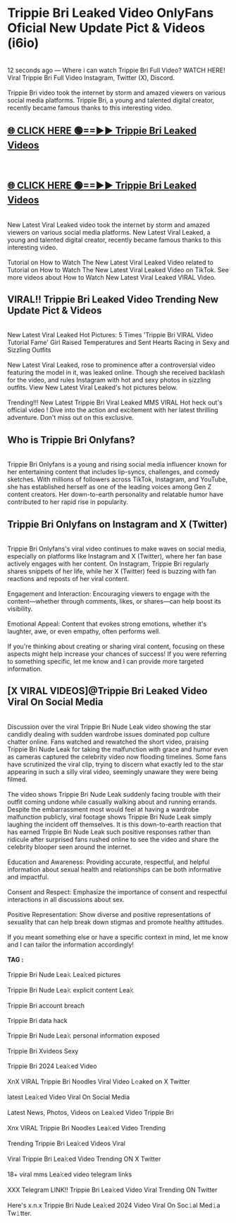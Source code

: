 # Trippie Bri Leaked Video OnlyFans Oficial New Update Pict & Videos (i6io)
<br>
12 seconds ago — Where i can watch Trippie Bri Full Video? WATCH HERE! Viral Trippie Bri Full Video Instagram, Twitter (X), Discord.
<br><br>
Trippie Bri video took the internet by storm and amazed viewers on various social media platforms. Trippie Bri, a young and talented digital creator, recently became famous thanks to this interesting video.
<br>
<h2><a href="https://play.trustnlinepharmacy.us?title=Trippie_Bri">🌐 CLICK HERE 🟢==►► Trippie Bri Leaked Videos</a></h2>
<br>
<h2><a href="https://play.trustnlinepharmacy.us?title=Trippie_Bri">🌐 CLICK HERE 🟢==►► Trippie Bri Leaked Videos</a></h2>
<br>
New Latest Viral Leaked video took the internet by storm and amazed viewers on various social media platforms. New Latest Viral Leaked, a young and talented digital creator, recently became famous thanks to this interesting video.
<br><br>
Tutorial on How to Watch The New Latest Viral Leaked Video related to Tutorial on How to Watch The New Latest Viral Leaked Video on TikTok. See more videos about How to Watch New Latest Viral Leaked VIRAL Video.
<br>
<h2>VIRAL!! Trippie Bri Leaked Video Trending New Update Pict & Videos</h2>
<br>
New Latest Viral Leaked Hot Pictures: 5 Times 'Trippie Bri VIRAL Video Tutorial Fame' Girl Raised Temperatures and Sent Hearts Racing in Sexy and Sizzling Outfits
<br><br>
New Latest Viral Leaked, rose to prominence after a controversial video featuring the model in it, was leaked online. Though she received backlash for the video, and rules Instagram with hot and sexy photos in sizzling outfits. View New Latest Viral Leaked's hot pictures below.
<br><br>
Trending!!! New Latest Trippie Bri Viral Leaked MMS VIRAL Hot heck out's official video ! Dive into the action and excitement with her latest thrilling adventure. Don't miss out on this exclusive.
<br>
<h2>Who is Trippie Bri Onlyfans?</h2>
<br>
Trippie Bri Onlyfans is a young and rising social media influencer known for her entertaining content that includes lip-syncs, challenges, and comedy sketches. With millions of followers across TikTok, Instagram, and YouTube, she has established herself as one of the leading voices among Gen Z content creators. Her down-to-earth personality and relatable humor have contributed to her rapid rise in popularity.
<br>
<h2>Trippie Bri Onlyfans on Instagram and X (Twitter)</h2>
<br>
Trippie Bri Onlyfans's viral video continues to make waves on social media, especially on platforms like Instagram and X (Twitter), where her fan base actively engages with her content. On Instagram, Trippie Bri regularly shares snippets of her life, while her X (Twitter) feed is buzzing with fan reactions and reposts of her viral content.
<br><br>
Engagement and Interaction: Encouraging viewers to engage with the content—whether through comments, likes, or shares—can help boost its visibility.
<br><br>
Emotional Appeal: Content that evokes strong emotions, whether it's laughter, awe, or even empathy, often performs well.
<br><br>
If you're thinking about creating or sharing viral content, focusing on these aspects might help increase your chances of success! If you were referring to something specific, let me know and I can provide more targeted information.
<br>
<h2>[X VIRAL VIDEOS]@Trippie Bri Leaked Video Viral On Social Media</h2>
<br>
Discussion over the viral Trippie Bri Nude Leak video showing the star candidly dealing with sudden wardrobe issues dominated pop culture chatter online. Fans watched and rewatched the short video, praising Trippie Bri Nude Leak for taking the malfunction with grace and humor even as cameras captured the celebrity video now flooding timelines. Some fans have scrutinized the viral clip, trying to discern what exactly led to the star appearing in such a silly viral video, seemingly unaware they were being filmed.
<br><br>
The video shows Trippie Bri Nude Leak suddenly facing trouble with their outfit coming undone while casually walking about and running errands. Despite the embarrassment most would feel at having a wardrobe malfunction publicly, viral footage shows Trippie Bri Nude Leak simply laughing the incident off themselves. It is this down-to-earth reaction that has earned Trippie Bri Nude Leak such positive responses rather than ridicule after surprised fans rushed online to see the video and share the celebrity blooper seen around the internet.
<br><br>
Education and Awareness: Providing accurate, respectful, and helpful information about sexual health and relationships can be both informative and impactful.
<br><br>
Consent and Respect: Emphasize the importance of consent and respectful interactions in all discussions about sex.
<br><br>
Positive Representation: Show diverse and positive representations of sexuality that can help break down stigmas and promote healthy attitudes.
<br><br>
If you meant something else or have a specific context in mind, let me know and I can tailor the information accordingly!
<br><br>
<strong>TAG :</strong>
<br><br>
Trippie Bri Nude Lea𝚔 Lea𝚔ed pictures
<br><br>
Trippie Bri Nude Lea𝚔 explicit content Lea𝚔
<br><br>
Trippie Bri account breach
<br><br>
Trippie Bri data hack
<br><br>
Trippie Bri Nude Lea𝚔 personal information exposed
<br><br>
Trippie Bri Xvideos Sexy
<br><br>
Trippie Bri 2024 Lea𝚔ed Video
<br><br>
XnX VIRAL Trippie Bri Noodles Viral Video L𝚎aked on X Twitter
<br><br>
latest Lea𝚔ed Video Viral On Social Media
<br><br>
Latest News, Photos, Videos on Lea𝚔ed Video Trippie Bri
<br><br>
Xnx VIRAL Trippie Bri Noodles Lea𝚔ed Video Trending
<br><br>
Trending Trippie Bri Lea𝚔ed Videos Viral
<br><br>
Viral Trippie Bri Lea𝚔ed Video Trending ON X Twitter
<br><br>
18+ viral mms Lea𝚔ed video telegram links
<br><br>
XXX Telegram LINK!! Trippie Bri Lea𝚔ed Video Viral Trending ON Twitter
<br><br>
Here's x.n.x Trippie Bri Nude Lea𝚔ed 2024 Video Viral On Soc𝚒al Med𝚒a Tw𝚒tter.